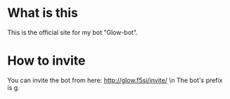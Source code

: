 # What is this
This is the official site for my bot "Glow-bot".
# How to invite
You can invite the bot from here:
http://glow.f5si/invite/
\n
The bot's prefix is g.
